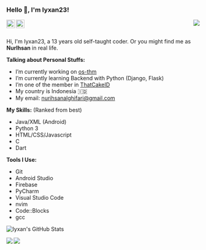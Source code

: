 ### Hello :wave:, I'm Iyxan23!

<img align="right" src="https://media.giphy.com/media/LmNwrBhejkK9EFP504/giphy.gif"/>

<a href="https://twitter.com/Iyxan23">
  <img align="left" alt="Iyxan23 | Twitter" width="22px" src="https://cdn.jsdelivr.net/npm/simple-icons@v3/icons/twitter.svg" />
</a>
<a href="https://www.instagram.com/ihsan_t3ch/">
  <img align="left" alt="Iyxan23's Instagram" width="22px" src="https://cdn.jsdelivr.net/npm/simple-icons@v3/icons/instagram.svg" />
</a>

<br/>
<br/>

Hi, I'm Iyxan23, a 13 years old self-taught coder.
Or you might find me as **NurIhsan** in real life.
  
 
  
**Talking about Personal Stuffs:**

- I’m currently working on [os-thm](https://github.com/ThatCakeID/os-thm-android)
- I’m currently learning Backend with Python (Django, Flask)
- I’m one of the member in [ThatCakeID](https://github.com/ThatCakeID)
- My country is Indonesia :indonesia:
- My email: nurihsanalghifari@gmail.com

**My Skills:** (Ranked from best) 

- Java/XML (Android)
- Python 3
- HTML/CSS/Javascript
- C
- Dart

**Tools I Use:**  

- Git
- Android Studio
- Firebase
- PyCharm
- Visual Studio Code
- nvim
- Code::Blocks
- gcc

![Iyxan's GitHub Stats](https://github-readme-stats.vercel.app/api?username=Iyxan23&show_icons=true&hide_border=true)

<a href="https://github.com/ThatCakeID/os-thm-android">
  <img align="left" src="https://github-readme-stats.vercel.app/api/pin/?username=ThatCakeID&repo=os-thm-android" />
</a>

<a href="https://github.com/Iyxan23/sk-collab">
  <img align="left" src="https://github-readme-stats.vercel.app/api/pin/?username=Iyxan23&repo=sk-collab" />
</a>
